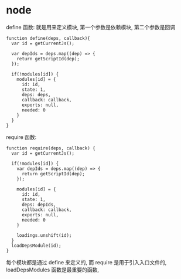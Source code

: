  # node

define 函数: 就是用来定义模块, 第一个参数是依赖模块, 第二个参数是回调
```
function define(deps, callback){
  var id = getCurrentJs();

  var depIds = deps.map((dep) => {
    return getScriptId(dep);
  });

  if(!modules[id]) {
    modules[id] = {
      id: id,
      state: 1,
      deps: deps,
      callback: callback,
      exports: null,
      needed: 0
    }
  }
}
```

require 函数:
```
function require(deps, callback) {
  var id = getCurrentJs();

  if(!modules[id]) {
    var depIds = deps.map((dep) => {
      return getScriptId(dep);
    });

    modules[id] = {
      id: id,
      state: 1,
      deps: depIds,
      callback: callback,
      exports: null,
      needed: 0
    }

    loadings.unshift(id);
  }
  loadDepsModule(id);
}
```
每个模块都是通过 define 来定义的, 而 require 是用于引入入口文件的, loadDepsModules 函数是最重要的函数, 